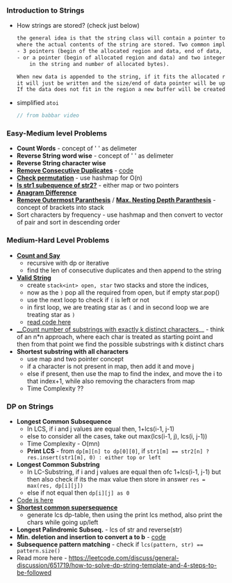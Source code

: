 ### Introduction to Strings
- How strings are stored? (check just below)
    ```txt
    the general idea is that the string class will contain a pointer to a region of memory 
    where the actual contents of the string are stored. Two common implementations are storing 
    - 3 pointers (begin of the allocated region and data, end of data, end of allocated region) 
    - or a pointer (begin of allocated region and data) and two integers (number of characters 
        in the string and number of allocated bytes).
    
    When new data is appended to the string, if it fits the allocated region
    it will just be written and the size/end of data pointer will be updated accordingly.
    If the data does not fit in the region a new buffer will be created and the data copied
    ```
- simplified `atoi`
    ```cpp
    // from babbar video
    ```

### Easy-Medium level Problems
- __Count Words__ - concept of ' ' as delimeter
- __Reverse String word wise__ - concept of ' ' as delimeter
- __Reverse String character wise__
- [__Remove Consecutive Duplicates__](https://www.codingninjas.com/codestudio/guided-paths/basics-of-c/content/118818/offering/1381767) - [code](arrays_cn/remove_dup.cpp)
- [__Check permutation__](https://www.codingninjas.com/codestudio/guided-paths/basics-of-c/content/118818/offering/1381766) - use hashmap for O(n)
- [__Is str1 subequence of str2?__](arrays_cn/is_subsq.cpp) - either map or two pointers 
- [__Anagram Difference__](arrays_cn/anagram_diff.cpp)
- [__Remove Outermost Paranthesis__](https://leetcode.com/problems/remove-outermost-parentheses/) / [__Max. Nesting Depth Paranthesis__](https://leetcode.com/problems/maximum-nesting-depth-of-the-parentheses/) - concept of brackets into stack
- Sort characters by frequency - use hashmap and then convert to vector of pair and sort in descending order


### Medium-Hard Level Problems
- [__Count and Say__](https://leetcode.com/problems/count-and-say/) 
    - recursive with dp or iterative
    - find the len of consecutive duplicates and then append to the string 
- [__Valid String__](https://leetcode.com/problems/valid-parenthesis-string/submissions/)
    - create `stack<int> open, star` two stacks and store the indices, 
    - now as the `)` pop all the required from open, but if empty star.pop()
    - use the next loop to check if `(` is left or not 
    - in first loop, we are treating star as `(` and in second loop we are treating star as `)`
    - [read code here](https://leetcode.com/submissions/detail/672689384/)
- [__Count number of substrings with exactly k distinct characters](https://www.geeksforgeeks.org/count-number-of-substrings-with-exactly-k-distinct-characters/)__ - think of an n*n approach, where each char is treated as starting point and then from that point we find the possible substrings with k distinct chars 
- __Shortest substring with all characters__ 
    - use map and two pointer concept
    - if a character is not present in map, then add it and move j
    - else if present, then use the map to find the index, and move the i to that index+1, while also removing the characters from map
    - Time Complexity ??


### DP on Strings
- __Longest Common Subsequence__
    - In LCS, if i and j values are equal then, 1+lcs(i-1, j-1)
    - else to consider all the cases, take out max(lcs(i-1, j), lcs(i, j-1))
    - Time Complexity - O(mn)
    - __Print LCS__ - from `dp[m][n] to dp[0][0]`, if `str1[m] == str2[n] ? res.insert(str1[m], 0) : either top or left`
- __Longest Common Substring__
    - In LC-Substring, if i and j values are equal then ofc 1+lcs(i-1, j-1) but then also check if its the max value then store in answer `res = max(res, dp[i][j])`
    - else if not equal then `dp[i][j] as 0`
- [Code is here](dp_av/6_lcs.cpp)
- __[Shortest common supersequence](dp_av/7_sc_superseq.cpp)__
    - generate lcs dp-table, then using the print lcs method, also print the chars while going up/left 
- __Longest Palindromic Subseq.__ - lcs of str and reverse(str)
- __Min. deletion and insertion to convert a to b__ - [code](dp_av/8_min_ins_del.cpp)
- __Subsequence pattern matching__ - check if `lcs(pattern, str) == pattern.size()`
- Read more here - https://leetcode.com/discuss/general-discussion/651719/how-to-solve-dp-string-template-and-4-steps-to-be-followed